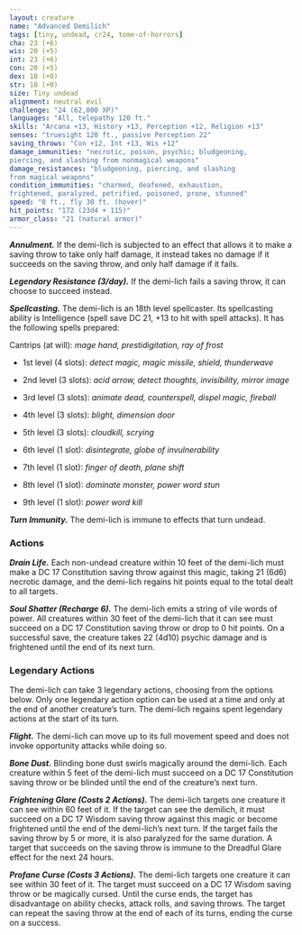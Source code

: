 ```yaml
---
layout: creature
name: "Advanced Demilich"
tags: [tiny, undead, cr24, tome-of-horrors]
cha: 23 (+6)
wis: 20 (+5)
int: 23 (+6)
con: 20 (+5)
dex: 10 (+0)
str: 10 (+0)
size: Tiny undead
alignment: neutral evil
challenge: "24 (62,000 XP)"
languages: "All, telepathy 120 ft."
skills: "Arcana +13, History +13, Perception +12, Religion +13"
senses: "truesight 120 ft., passive Perception 22"
saving_throws: "Con +12, Int +13, Wis +12"
damage_immunities: "necrotic, poison, psychic; bludgeoning,
piercing, and slashing from nonmagical weapons"
damage_resistances: "bludgeoning, piercing, and slashing
from magical weapons"
condition_immunities: "charmed, deafened, exhaustion,
frightened, paralyzed, petrified, poisoned, prone, stunned"
speed: "0 ft., fly 30 ft. (hover)"
hit_points: "172 (23d4 + 115)"
armor_class: "21 (natural armor)"
---
```


***Annulment.*** If the demi-lich is subjected to an effect that allows it to
make a saving throw to take only half damage, it instead takes no damage
if it succeeds on the saving throw, and only half damage if it fails.

***Legendary Resistance (3/day).*** If the demi-lich fails a saving throw, it
can choose to succeed instead.

***Spellcasting.*** The demi-lich is an 18th level spellcaster. Its
spellcasting ability is Intelligence (spell save DC 21, +13
to hit with spell attacks). It has the following spells
prepared:

Cantrips (at will): <i>mage hand, prestidigitation, ray of frost</i>

* 1st level (4 slots): <i>detect magic, magic missile, shield, thunderwave</i>

* 2nd level (3 slots): <i>acid arrow, detect thoughts, invisibility, mirror
image</i>

* 3rd level (3 slots): <i>animate dead, counterspell, dispel magic, fireball</i>

* 4th level (3 slots): <i>blight, dimension door</i>

* 5th level (3 slots): <i>cloudkill, scrying</i>

* 6th level (1 slot): <i>disintegrate, globe of invulnerability</i>

* 7th level (1 slot): <i>finger of death, plane shift</i>

* 8th level (1 slot): <i>dominate monster, power word stun</i>

* 9th level (1 slot): <i>power word kill</i>

***Turn Immunity.*** The demi-lich is immune to effects that turn undead.

### Actions

***Drain Life.*** Each non-undead creature within 10 feet of the demi-lich
must make a DC 17 Constitution saving throw against this magic, taking
21 (6d6) necrotic damage, and the demi-lich regains hit points equal to the
total dealt to all targets.

***Soul Shatter (Recharge 6).*** The demi-lich emits a string of vile words
of power. All creatures within 30 feet of the demi-lich that it can see must
succeed on a DC 17 Constitution saving throw or drop to 0 hit points.
On a successful save, the creature takes 22 (4d10) psychic damage and is
frightened until the end of its next turn.

### Legendary Actions

The demi-lich can take 3 legendary actions, choosing from the options
below. Only one legendary action option can be used at a time and only at
the end of another creature’s turn. The demi-lich regains spent legendary
actions at the start of its turn.

***Flight.*** The demi-lich can move up to its full movement speed and does
not invoke opportunity attacks while doing so.

***Bone Dust.*** Blinding bone dust swirls magically around the demi-lich.
Each creature within 5 feet of the demi-lich must succeed on a DC 17
Constitution saving throw or be blinded until the end of the creature’s
next turn.

***Frightening Glare (Costs 2 Actions).*** The demi-lich targets one
creature it can see within 60 feet of it. If the target can see the demilich,
it must succeed on a DC 17 Wisdom saving throw against this magic
or become frightened until the end of the demi-lich’s next turn. If the
target fails the saving throw by 5 or more, it is also paralyzed for the same
duration. A target that succeeds on the saving throw is immune to the
Dreadful Glare effect for the next 24 hours.

***Profane Curse (Costs 3 Actions).*** The demi-lich targets one creature it
can see within 30 feet of it. The target must succeed on a DC 17 Wisdom
saving throw or be magically cursed. Until the curse ends, the target has
disadvantage on ability checks, attack rolls, and saving throws. The target
can repeat the saving throw at the end of each of its turns, ending the curse
on a success.
